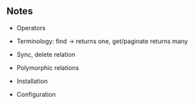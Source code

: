 ## Notes

- Operators

- Terminology: find -> returns one, get/paginate returns many

- Sync, delete relation

- Polymorphic relations

- Installation

- Configuration

